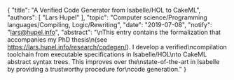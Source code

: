 {
    "title": "A Verified Code Generator from Isabelle/HOL to CakeML",
    "authors": [
        "Lars Hupel"
    ],
    "topic": "Computer science/Programming languages/Compiling, Logic/Rewriting",
    "date": "2019-07-08",
    "notify": "lars@hupel.info",
    "abstract": "\nThis entry contains the formalization that accompanies my PhD thesis\n(see https://lars.hupel.info/research/codegen/). I develop a verified\ncompilation toolchain from executable specifications in Isabelle/HOL\nto CakeML abstract syntax trees. This improves over the\nstate-of-the-art in Isabelle by providing a trustworthy procedure for\ncode generation."
}